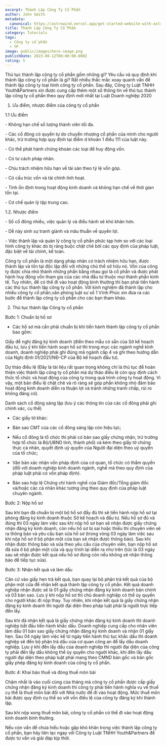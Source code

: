 ```yaml
---
excerpt: Thành Lập Công Ty Cổ Phần
author: John Smith
metadata:
  canonical: https://astrowind.vercel.app/get-started-website-with-astro-tailwind-css
title: Thành Lập Công Ty Cổ Phần
category: Tutorials
tags:
  - Công ty cổ phần
  - YP
image: public/images/hero-image.png
publishDate: 2023-08-12T00:00:00.000Z
rating: 5
---
```

Thủ tục thành lập công ty cổ phần gồm những gì? Yêu cầu và quy định khi thành lập công ty cổ phần là gì? Rất nhiều thắc mắc xoay quanh vấn đề thành lập công ty loại hình công ty cổ phần. Sau đây, Công ty Luật TNHH Youth&Partners xin được cung cấp thêm một số thông tin về thủ tục thành lập công ty cổ phần theo quy định mới nhất tại Luật Doanh nghiệp 2020



1. Ưu điểm, nhược điểm của công ty cổ phần

1.1 Ưu điểm

\- Không hạn chế số lượng thành viên tối đa.



\- Các cổ đông có quyền tự do chuyển nhượng cổ phần của mình cho người khác, trừ trường hợp quy định tại điểm d khoản 1 điều 111 của luật này.



\- Có thể phát hành chứng khoán các loại để huy động vốn.

\- Có tư cách pháp nhân.

\- Chịu trách nhiệm hữu hạn về tài sản theo tỷ lệ vốn góp.

\- Có cấu trúc vốn và tài chính linh hoạt.

\- Tính ổn định trong hoạt động kinh doanh và không hạn chế về thời gian tồn tại.

\- Cơ chế quản lý tập trung cao.



 1.2. Nhược điểm

\- Số cổ đông nhiều, việc quản lý và điều hành sẽ khó khăn hơn.

\- Dễ nảy sinh sự tranh giành và mâu thuẫn về quyền lợi.

\- Việc thành lập và quản lý công ty cổ phần phức tạp hơn so với các loại hình công ty khác do bị ràng buộc chặt chẽ bởi các quy định của pháp luật, đặc biệt về tài chính, kế toán.

Công ty cổ phần là một dạng pháp nhân có trách nhiệm hữu hạn, được thành lập và tồn tại độc lập đối với những chủ thể sở hữu nó. Vốn của công ty được chia nhỏ thành những phần bằng nhau gọi là cổ phần và được phát hành huy động vốn tham gia của các nhà đầu tư thuộc mọi thành phần kinh tế. Tuy nhiên, để có thể đi vào hoạt động bình thường thì bạn phải tiến hành các thủ tục thành lập công ty cổ phần. Với kinh nghiệm đã thành lập cho nhiều công ty cổ phần,văn phòng luật sư số 1 Vĩnh Phúc xin đưa ra các bước để thành lập công ty cổ phần cho các bạn tham khảo.



 2. Thủ tục thành lập Công ty cổ phần 

 Bước 1: Chuẩn bị hồ sơ



+ Các hồ sơ mà cần phải chuẩn bị khi tiến hành thành lập công ty cổ phần bao gồm:

Giấy để nghị đăng ký kinh doanh (điền theo mẫu có sẵn của Sở kế hoạch đầu tư, lưu ý khi tiến hành soạn hồ sơ thì trong mục các ngành nghề kinh doanh, doanh nghiệp phải ghi đúng mã ngành cấp 4 và ghi theo hướng dẫn của Nghị định 01/2021/NĐ-CP của Bộ kế hoạch đầu tư).



Dự thảo điều lệ (Đây là tài liệu rất quan trọng không chỉ là thủ tục để hoàn thiện việc thành lập công ty cổ phần mà dự thảo điều lệ còn quy định cách thức tổ chức và hoạt động của công ty trong quá trình công ty hoạt động. Vì vậy, một bản điều lệ chặt chẽ và rõ ràng sẽ góp phần không nhỏ đảm bảo hoạt động kinh doanh diễn ra thuận lợi và tránh những tranh chấp, rủi ro không đáng có).

Danh sách cổ đông sáng lập (lưu ý các thông tin của các cổ đông phải ghi chính xác, cụ thể)



+ Các giấy tờ khác:



+ Bản sao CMT của các cổ đông sáng lập còn hiệu lực;



+ Nếu cổ đông là tổ chức thì phải có bản sao giấy chứng nhận, trừ trường hợp tổ chức là Bộ/UBND tỉnh, thành phố) và kèm theo giấy tờ chứng thực cá nhân, quyết định uỷ quyền của Người đại diện theo uỷ quyền của tổ chức;

+ Văn bản xác nhận vốn pháp định của cơ quan, tổ chức có thẩm quyền (đối với doanh nghiệp kinh doanh ngành, nghề mà theo quy định của pháp luật phải có vốn pháp định).

+ Bản sao hợp lệ Chứng chỉ hành nghề của Giám đốc/Tổng giám đốc và/hoặc các cá nhân khác tương ứng theo quy định của pháp luật chuyên ngành.



Bước 2: Nộp hồ sơ

Sau khi bạn đã chuẩn bị một bộ hồ sơ đầy đủ thì sẽ tiến hành nộp hồ sơ tại phòng đăng ký kinh doanh thuộc Sở kế hoạch và đầu tư. Nếu hồ sơ đủ và đúng thì 03 ngày làm việc sau khi nộp hồ sơ bạn sẽ nhận được giấy chứng nhận đăng ký kinh doanh, còn nếu hồ sơ bị sai hoặc thiếu thì chuyên viên sẽ ra thông báo và yêu cầu bạn sửa hồ sơ (trong vòng 03 ngày làm việc sau khi nộp hồ sơ ở bộ phận một cửa bạn sẽ nhận được thông báo). Sau khi nhận được thông báo và sửa theo yêu cầu của chuyên viên, bạn nộp hồ sơ đã sửa ở bộ phận một cửa và quy trình lại diễn ra như trên (tức là 03 ngày sau sẽ nhận được kết quả nếu hồ sơ đúng còn nếu không sẽ nhận thông báo để tiếp tục sửa).



Bước 3: Nhận kết quả và làm dấu

Căn cứ vào giấy hẹn trả kết quả, bạn quay lại bộ phận trả kết quả của bộ phận một cửa để nhận kết quả thành lập công ty cổ phần. Kết quả doanh nghiệp nhận được sẽ là 01 giấy chứng nhận đăng ký kinh doanh bản chính và 03 bản sao. Lưu ý khi nộp hồ sơ thì chủ doanh nghiệp có thể ủy quyền cho người khác đi nộp thay. Tuy nhiên, khi nhận kết quả là giấy chứng nhận đăng ký kinh doanh thì người đại diện theo pháp luật phải là người trực tiếp đến lấy.



Sau khi đã nhận kết quả là giấy chứng nhận đăng ký kinh doanh thì doanh nghiệp bắt đầu tiến hành khắc dấu. Doanh nghiệp cung cấp cho nhân viên làm dấu 01 bản sao giấy chứng nhận đăng ký kinh doanh và nhận 01 giấy hẹn. Sau 04 ngày làm việc kể từ ngày tiến hành thủ tục khắc dấu thì doanh nghiệp sẽ đến bộ phận trả dấu của cơ quan công an để lấy dấu doanh nghiệp. Lưu ý khi đến lấy dấu của doanh nghiệp thì người đại diện của công ty phải đến lấy dấu không thể ủy quyền cho người khác, khi đến lấy dấu người đại diện theo pháp luật phải mang theo CMND bản gốc và bản gốc giấy phép đăng ký kinh doanh của công ty cổ phần.



Bước 4:  Khai báo thuế và đóng thuế môn bài

Chậm nhất là vào cuối cùng của tháng mà công ty cổ phần được cấp giấy chứng nhận đăng ký kinh doanh thì công ty phải tiến hành nghĩa vụ về thuế cụ thể là thuế môn bài đối với Nhà nước để đi vào hoạt động. Mức thuế môn bài được quy định cụ thể so với vốn điều lệ của công ty đăng ký khi thành lập.



Sau khi nộp xong thuế môn bài, công ty cổ phần có thể đi vào hoạt động kinh doanh bình thường.

Nếu còn vấn đề chưa hiểu hoặc gặp khó khăn trong việc thành lập công ty cổ phần, bạn hãy liên lạc ngay với Công ty Luật TNHH Youth&Partners để được tư vấn và giải đáp kịp thời.
